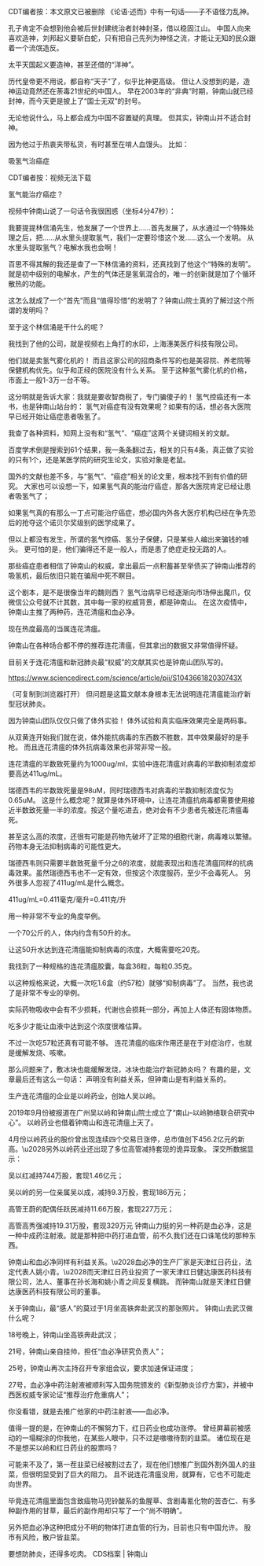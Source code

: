 CDT编者按：本文原文已被删除 《论语·述而》中有一句话——子不语怪力乱神。

孔子肯定不会想到他会被后世封建统治者封神封圣，借以稳固江山。 中国人向来喜欢造神，刘邦起义要斩白蛇，只有把自己先列为神怪之流，才能让无知的民众跟着一个流氓造反。

太平天国起义要造神，甚至还借的“洋神”。

历代皇帝更不用说，都自称“天子”了，似乎比神更高级。 但让人没想到的是，造神运动竟然还在荼毒21世纪的中国人。 早在2003年的“非典”时期，钟南山就已经封神，而今天更是披上了“国士无双”的封号。

无论他说什么，马上都会成为中国不容置疑的真理。 但其实，钟南山并不适合封神。

因为他过于热衷夹带私货，有时甚至在啃人血馒头。 比如：

吸氢气治癌症

CDT编者按：视频无法下载

氢气能治疗癌症？

视频中钟南山说了一句话令我很困惑（坐标4分47秒）：

我要提提林信涌先生，他发展了一个世界上……首先发展了，从水通过一个特殊处理之后，把……从水里头提取氢气，我们一定要珍惜这个发……这么一个发明。 从水里头提取氢气？电解水我也会啊！

百思不得其解的我还是查了一下林信涌的资料，还真找到了他这个“特殊的发明”。 就是初中级别的电解水，产生的气体还是氢氧混合的，唯一的创新就是加了个循环散热的功能。

这怎么就成了一个“首先”而且“值得珍惜”的发明了？钟南山院士真的了解过这个所谓的发明吗？

至于这个林信涌是干什么的呢？

我找到了他的公司，就是视频右上角打的水印，上海潓美医疗科技有限公司。

他们就是卖氢气雾化机的！ 而且这家公司的招商条件写的也是美容院、养老院等保健机构优先。似乎和正经的医院没有什么关系。 至于这种氢气雾化机的价格，市面上一般1-3万一台不等。

这分明就是告诉大家：我就是要收智商税了，专门骗傻子的！ 氢气控癌还有一本书，也是钟南山站台的： 氢气对癌症有没有效果呢？如果有的话，想必各大医院早已经开始让癌症患者吸氢了。

我查了各种资料，知网上没有和“氢气”、“癌症”这两个关键词相关的文献。

百度学术倒是搜索到61个结果，我一条条翻过去，相关的只有4条，真正做了实验的只有1个，还是某医学院的研究生论文，实验对象是老鼠。

国外的文献也差不多，与“氢气”、“癌症”相关的论文里，根本找不到有价值的研究。 大家也可以设想一下，如果氢气真的能治疗癌症，那各大医院肯定已经让患者吸氢气了；

如果氢气真的有那么一丁点可能治疗癌症，想必国内外各大医疗机构已经在争先恐后的抢夺这个诺贝尔奖级别的医学成果了。

但以上都没有发生，所谓的氢气控癌、氢分子保健，只是某些人编出来骗钱的噱头。 更可怕的是，他们骗得还不是一般人，而是患了绝症走投无路的人。

那些癌症患者相信了钟南山的权威，拿出最后一点积蓄甚至举债买了钟南山推荐的吸氢机，最后依旧只能在骗局中死不瞑目。

这个剧本，是不是很像当年的魏则西？ 氢气治病早已经逐渐向市场伸出魔爪，仅微信公众号就不计其数，其中每一家的权威背景，都是钟南山。 在这次疫情中，钟南山主推了两种药，连花清瘟和血必净。

现在热度最高的当属连花清瘟。

钟南山在各种场合都不停的推荐连花清瘟，但其拿出的数据又非常值得怀疑。

目前关于连花清瘟和新冠肺炎最“权威”的文献其实也是钟南山团队写的。

https://www.sciencedirect.com/science/article/pii/S104366182030743X

（可复制到浏览器打开） 但问题是这篇文献本身根本无法说明连花清瘟能治疗新型冠状肺炎。

因为钟南山团队仅仅只做了体外实验！ 体外试验和真实临床效果完全是两码事。

从双黄连开始我们就在说，体外能抗病毒的东西数不胜数，其中效果最好的是手枪。 而且连花清瘟的体外抗病毒效果也非常非常一般。

连花清瘟的半数致死量约为1000ug/ml，实验中连花清瘟对病毒的半数抑制浓度却要高达411ug/mL。

瑞德西韦的半数致死量是98uM，同时瑞德西韦对病毒的半数抑制浓度仅为0.65uM。 这是什么概念呢？就算是体外环境中，让连花清瘟抗病毒都需要使用接近半数致死量一半的浓度。按这个量吃进去，绝对会有不少患者先被连花清瘟毒死。

甚至这么高的浓度，还很有可能是药物先破坏了正常的细胞代谢，病毒难以繁殖。药物本身无法抑制病毒的可能性更大。

瑞德西韦则只需要半数致死量千分之6的浓度，就能表现出和连花清瘟同样的抗病毒效果。虽然瑞德西韦也不一定有效，但按这个浓度服药，至少不会毒死人。 另外很多人忽视了411ug/mL是什么概念。

411ug/mL=0.411毫克/毫升=0.411克/升

用一种非常不专业的角度举例。

一个70公斤的人，体内约含有50升的水。

让这50升水达到连花清瘟能抑制病毒的浓度，大概需要吃20克。

我找到了一种规格的连花清瘟胶囊，每盒36粒，每粒0.35克。

以这种规格来说，大概一次吃1.6盒（约57粒）就够“抑制病毒”了。 当然，我也说了是非常不专业的举例。

实际药物吸收中会有不少损耗，代谢也会损耗一部分，再加上人体还有固体物质。

吃多少才能让血液中达到这个浓度很难估算。

不过一次吃57粒还真有可能不够。 连花清瘟的临床作用还是在于对症治疗，也就是缓解发烧、咳嗽。

那么问题来了，敷冰块也能缓解发烧，冰块也能治疗新冠肺炎吗？ 有趣的是，文章最后还有这么一句话： 声明没有利益关系，但钟南山是有利益关系的。

生产连花清瘟的企业是以岭药业，创始人吴以岭。

2019年9月份被报道在广州吴以岭和钟南山院士成立了“南山&#8211;以岭肺络联合研究中心”。 以岭药业也借着钟南山和连花清瘟上天了。

4月份以岭药业的股价曾出现连续四个交易日涨停，总市值创下456.2亿元的新高。\u2028另外以岭药业还出现了多位高管减持套现的诡异现象。 深交所数据显示：

吴以红减持744万股，套现1.46亿元；

吴以岭的另一位亲属吴以成，减持9.3万股，套现186万元；

高管王蔚的配偶任跃民减持11.66万股，套现227万元；

高管高秀强减持19.31万股，套现329万元 钟南山力挺的另一种药是血必净，这是一种中成药注射液。就是那种把中药打进血管，前不久我们还在口诛笔伐的那种东西。

钟南山和血必净同样有利益关系。\u2028血必净的生产厂家是天津红日药业，法定代表人姚小青。\u2028而天津红日药业投资了一家天津红日健达康医药科技有限公司，法人、董事在孙长海和姚小青之间反复横跳。 而钟南山就是天津红日健达康医药科技有限公司的董事。 

关于钟南山，最“感人”的莫过于1月坐高铁奔赴武汉的那张照片。 钟南山去武汉做什么呢？

18号晚上，钟南山坐高铁奔赴武汉；

21号，钟南山亲自挂帅，担任“血必净研究负责人”；

25号，钟南山再次主持召开专家组会议，要求加速保证进度；

27号，血必净中药注射液被顺利写入国务院颁发的《新型肺炎诊疗方案》，并被中西医权威专家论证“推荐治疗危重病人”；

你没看错，就是去推广他家的中药注射液——血必净。

值得一提的是，在钟南山的不懈努力下，红日药业也成功涨停。 曾经屏幕前被感动的一塌糊涂的你我他，在某些人眼中，只不过是嗷嗷待割的韭菜。 诸位现在是不是想买以岭和红日药业的股票吗？

可能来不及了，第一茬韭菜已经被割过去了，现在他们想推广到国外割外国人的韭菜，但很明显受到了巨大的阻力。 且不说连花清瘟没用，就算有，它也不可能走向世界。

毕竟连花清瘟里面包含致癌物马兜铃酸系的鱼腥草、含剧毒氰化物的苦杏仁、有多种副作用的甘草，最后的副作用却只写了一个“尚不明确”。

另外把血必净这种把成分不明的物体打进血管的行为，目前也只有中国允许。 股市有风险，散户皆韭菜。

要想防肺炎，还得多吃肉。 CDS档案 | 钟南山


